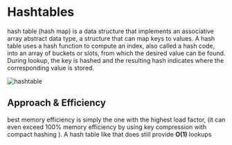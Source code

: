 # Hashtables
<!-- Short summary or background information -->
hash table (hash map) is a data structure that implements an associative array abstract data type, a structure that can map keys to values. A hash table uses a hash function to compute an index, also called a hash code, into an array of buckets or slots, from which the desired value can be found. During lookup, the key is hashed and the resulting hash indicates where the corresponding value is stored.

![hashtable](https://modeling-languages.com/wp-content/uploads/2018/10/hash.png)

## Approach & Efficiency
<!-- What approach did you take? Why? What is the Big O space/time for this approach? -->
best memory efficiency is simply the one with the highest load factor, (it can even exceed 100% memory efficiency by using key compression with compact hashing ). A hash table like that does still provide **O(1)** lookups
